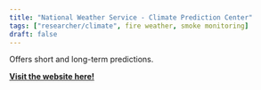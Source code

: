 ```yaml
---
title: "National Weather Service - Climate Prediction Center"
tags: ["researcher/climate", fire weather, smoke monitoring]
draft: false
---
```


Offers short and long-term predictions.

[**Visit the website here!**](https://www.cpc.ncep.noaa.gov/)

